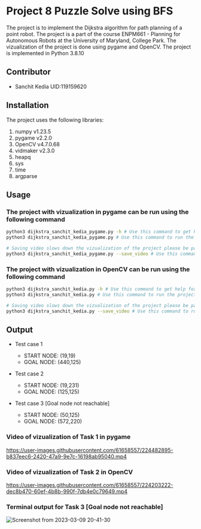 # Project 8 Puzzle Solve using BFS

The project is to implement the Dijkstra algorithm for path planning of a point robot.
The project is a part of the course ENPM661 - Planning for Autonomous Robots at the University of Maryland, College Park.
The vizualization of the project is done using pygame and OpenCV.
The project is implemented in Python 3.8.10

## Contributor

- Sanchit Kedia  UID:119159620

## Installation

The project uses the following libraries:

1. numpy v1.23.5
2. pygame v2.2.0
3. OpenCV v4.7.0.68
4. vidmaker v2.3.0
5. heapq
6. sys
7. time
8. argparse

## Usage

### The project with vizualization in pygame can be run using the following command

```sh
python3 dijkstra_sanchit_kedia_pygame.py -h # Use this command to get help for the command line arguments
python3 dijkstra_sanchit_kedia_pygame.py # Use this command to run the project with vizualization in pygame wihout saving the video

# Saving video slows down the vizualization of the project please be patient while the video is being saved the program will quit automatically after the video is saved
python3 dijkstra_sanchit_kedia_pygame.py --save_video # Use this command to run the project with vizualization in pygame and save the video
```

### The project with vizualization in OpenCV can be run using the following command

```sh
python3 dijkstra_sanchit_kedia.py -h # Use this command to get help for the command line arguments
python3 dijkstra_sanchit_kedia.py # Use this command to run the project with vizualization in OpenCV

# Saving video slows down the vizualization of the project please be patient while the video is being saved the program will quit automatically after the video is saved
python3 dijkstra_sanchit_kedia.py --save_video # Use this command to run the project with vizualization in OpenCV and save the video
```

## Output

- Test case 1
  - START NODE: (19,19)
  - GOAL NODE: (440,125)

- Test case 2
  - START NODE: (19,231)
  - GOAL NODE: (125,125)

- Test case 3 [Goal node not reachable]
  - START NODE: (50,125)
  - GOAL NODE: (572,220)

### Video of vizualization of Task 1 in pygame

https://user-images.githubusercontent.com/61658557/224482895-b837eec6-2420-47a9-9e7c-16198ab95040.mp4

### Video of vizualization of Task 2 in OpenCV

https://user-images.githubusercontent.com/61658557/224203222-dec8b470-60ef-4b8b-990f-7db4e0c79649.mp4

### Terminal output for Task 3 [Goal node not reachable]

![Screenshot from 2023-03-09 20-41-30](https://user-images.githubusercontent.com/61658557/224203252-86d2d541-46e7-43ce-a85e-462ab17f34e9.png)

